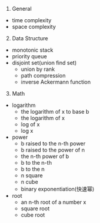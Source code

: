 1. General
  - time complexity
  - space complexity

2. Data Structure
  - monotonic stack
  - priority queue
  - disjoint set(union find set)
    - union by rank
    - path compression
    - inverse Ackermann function
    
3. Math
  - logarithm
    - the logarithm of x to base b
    - the logarithm of x
    - log of x
    - log x
  - power
    - b raised to the n-th power
    - b raised to the power of n
    - the n-th power of b
    - b to the n-th
    - b to the n
    - n square
    - n cube
    - binary exponentiation(快速幂)
  - root
    - an n-th root of a number x
    - square root
    - cube root
